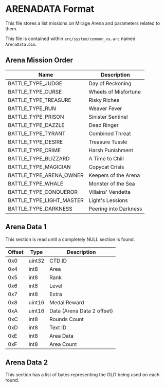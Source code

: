 # ARENADATA Format

This file stores a list missions on Mirage Arena and parameters related to them.

This file is contained within `arc/system/common_vs.arc` named `ArenaData.bin`.

## Arena Mission Order

| Name  | Description
|-------|------------
| BATTLE_TYPE_JUDGE   | Day of Reckoning
| BATTLE_TYPE_CURSE   | Wheels of Misfortune
| BATTLE_TYPE_TREASURE   | Risky Riches
| BATTLE_TYPE_RUN   | Weaver Fever
| BATTLE_TYPE_PRISON   | Sinister Sentinel
| BATTLE_TYPE_DAZZLE   | Dead Ringer
| BATTLE_TYPE_TYRANT   | Combined Threat
| BATTLE_TYPE_DESIRE   | Treasure Tussle
| BATTLE_TYPE_CRIME   | Harsh Punishment
| BATTLE_TYPE_BLIZZARD   | A Time to Chill
| BATTLE_TYPE_MAGICIAN   | Copycat Crisis
| BATTLE_TYPE_ARENA_OWNER   | Keepers of the Arena
| BATTLE_TYPE_WHALE   | Monster of the Sea
| BATTLE_TYPE_CONQUEROR   | Villains' Vendetta
| BATTLE_TYPE_LIGHT_MASTER   | Light's Lessions
| BATTLE_TYPE_DARKNESS   | Peering into Darkness

## Arena Data 1

This section is read until a completely NULL section is found. 

| Offset | Type  | Description
|--------|-------|------------
| 0x0     | uint32   | CTD ID
| 0x4     | int8     | Area
| 0x5     | int8     | Rank
| 0x6     | int8     | Level
| 0x7     | int8     | Extra
| 0x8     | uint16   | Medal Reward
| 0xA     | uint16   | Data (Arena Data 2 offset)
| 0xC     | int8     | Rounds Count
| 0xD     | int8     | Text ID
| 0xE     | int8     | Area Data
| 0xF     | int8     | Area Count

## Arena Data 2

This section has a list of bytes representing the OLO being used on each round.